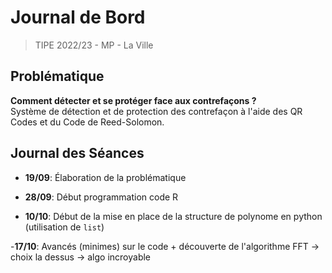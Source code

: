 # Journal de Bord

> TIPE 2022/23 - MP - La Ville

## Problématique

**Comment détecter et se protéger face aux contrefaçons ?** \
Système de détection et de protection des contrefaçon à l'aide des QR Codes et du Code de Reed-Solomon.

## Journal des Séances

- **19/09**: Élaboration de la problématique

- **28/09**: Début programmation code R

- **10/10**: Début de la mise en place de la structure de polynome en python (utilisation de `list`)

-**17/10**: Avancés (minimes) sur le code + découverte de l'algorithme FFT -> choix la dessus -> algo incroyable